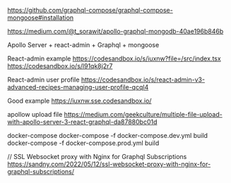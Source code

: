 https://github.com/graphql-compose/graphql-compose-mongoose#installation

https://medium.com/@t_sorawit/apollo-graphql-mongodb-40ae196b846b

Apollo Server + react-admin + Graphql + mongoose


React-admin example
https://codesandbox.io/s/iuxnw?file=/src/index.tsx
https://codesandbox.io/s/l91qk8j2r7

React-admin user profile
https://codesandbox.io/s/react-admin-v3-advanced-recipes-managing-user-profile-qcql4

Good example
https://iuxnw.sse.codesandbox.io/


apollow upload file
https://medium.com/geekculture/multiple-file-upload-with-apollo-server-3-react-graphql-da87880bc01d


docker-compose 
docker-compose -f docker-compose.dev.yml build
docker-compose -f docker-compose.prod.yml build


// SSL Websocket proxy with Nginx for Graphql Subscriptions
https://sandny.com/2022/05/12/ssl-websocket-proxy-with-nginx-for-graphql-subscriptions/

